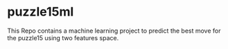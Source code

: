 # puzzle15ml
This Repo contains a machine learning project to predict the best move for the puzzle15 using two features space.
